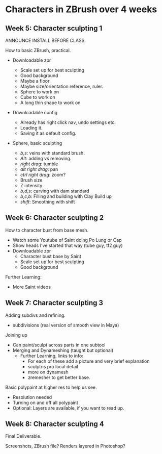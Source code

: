 # Characters in ZBrush over 4 weeks


## Week 5: Character sculpting 1

ANNOUNCE INSTALL BEFORE CLASS.

How to basic ZBrush, practical.

- Downloadable zpr
  - Scale set up for best sculpting 
  - Good background
  - Maybe a floor
  - Maybe size/orientation reference, ruler.
  - Sphere to work on
  - Cube to work on
  - A long thin shape to work on

- Downloadable config
  - Already has right click nav, undo settings etc.
  - Loading it.
  - Saving it as default config.

- Sphere, basic sculpting
  - _b,s_: veins with standard brush. 
  - _Alt_: adding vs removing.
  - _right drag_: tumble
  - _alt right drag_: pan
  - _ctrl right drag_: zoom?
  - Brush size
  - Z intensity
  - _b,d,s_: carving with dam standard
  - _b,c,b_: Filling and building with Clay Build up
  - _shift_: Smoothing with shift

## Week 6: Character sculpting 2

How to character bust from base mesh.
- Watch some Youtube of Saint doing Po Lung or Cap
- Show heads I've started that way (tube guy, tf2 guy)
- Downloadable zpr
  - Character bust base by Saint
  - Scale set up for best sculpting 
  - Good background

Further Learning:
  - More Saint videos
  

## Week 7: Character sculpting 3

Adding subdivs and refining.
  - subdivisions (real version of smooth view in Maya)

Joining up
  - Can paint/sculpt across parts in one subtool
  - Merging and Dynameshing (taught but optional)
    - Further Learning, links to info:
      - For each of these add a picture and very brief explanation 
      - sculptris pro local detail
      - more on dynamesh
      - zremesher to get better base.

Basic polypaint at higher res to help us see.
  - Resolution needed
  - Turning on and off all polypaint
  - Optional: Layers are available, if you want to read up.

## Week 8: Character sculpting 4

Final Deliverable.

Screenshots, ZBrush file?
Renders layered in Photoshop?